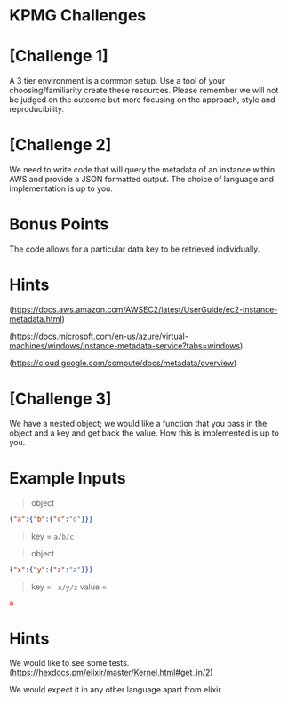 # KPMG Challenges


# [Challenge 1]

A 3 tier environment is a common setup. Use a tool of your choosing/familiarity create these resources. Please remember we will not be judged on the outcome but more focusing on the approach, style and reproducibility.

# [Challenge 2]

We need to write code that will query the metadata of an instance within AWS and provide a JSON formatted output. The choice of language and implementation is up to you.

# Bonus Points

The code allows for a particular data key to be retrieved individually.

# Hints

(https://docs.aws.amazon.com/AWSEC2/latest/UserGuide/ec2-instance-metadata.html)

(https://docs.microsoft.com/en-us/azure/virtual-machines/windows/instance-metadata-service?tabs=windows)

(https://cloud.google.com/compute/docs/metadata/overview)

# [Challenge 3]

We have a nested object; we would like a function that you pass in the object and a key and get back the value. How this is implemented is up to you.

# Example Inputs

 >  object 
```json
{"a":{"b":{"c":"d"}}}
```
 > key =
 `` a/b/c `` 

 >  object 
```json
{"x":{"y":{"z":"a"}}}
```
 > key =
 `` x/y/z`` 
> value =
 ```json 
 a
 ```
# Hints

We would like to see some tests. (https://hexdocs.pm/elixir/master/Kernel.html#get_in/2)

We would expect it in any other language apart from elixir.

